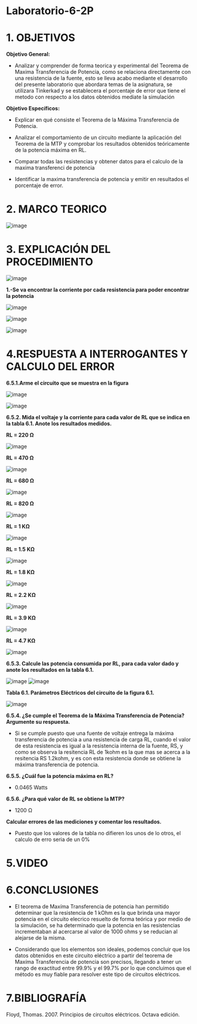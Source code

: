 # Laboratorio-6-2P

# 1. OBJETIVOS 

**Objetivo General:**

* Analizar y comprender de forma teorica y experimental del Teorema de Maxima Transferencia de Potencia, como se relaciona directamente con una resistencia de la fuente, esto se lleva acabo mediante el desarrollo del presente laboratorio que abordara temas de la asignatura, se utilizara Tinkerkad y se establecera el porcentaje de error que tiene el metodo con respecto a los datos obtenidos mediate la simulación

**Objetivo Específicos:**

* Explicar en qué consiste el Teorema de la Máxima Transferencia de Potencia.

* Analizar el comportamiento de un circuito mediante la aplicación del Teorema de la MTP y comprobar los resultados obtenidos teóricamente de la potencia máxima en RL.

* Comparar todas las resistencias y obtener datos para el calculo de la maxima transferenci de potencia

* Identificar la maxima transferencia de potencia y emitir en resultados el porcentaje de error.

# 2. MARCO TEORICO 

![image](https://user-images.githubusercontent.com/105617383/178372298-9facded0-6e6d-45ae-b6e6-35d2d56030ae.png)

# 3. EXPLICACIÓN DEL PROCEDIMIENTO 

![image](https://user-images.githubusercontent.com/105617383/178373164-28a88401-9106-4646-91a6-3398fb6c7aa1.png)

**1.-Se va encontrar la corriente por cada resistencia para poder encontrar la potencia**

![image](https://user-images.githubusercontent.com/105617383/178399053-1f47e183-caf0-4d9f-a4b7-30a9f343ced5.png)

![image](https://user-images.githubusercontent.com/105617383/178400325-347ff141-3014-4476-9d69-0c2a247ef4a3.png)

![image](https://user-images.githubusercontent.com/105617383/178401729-a3ac1dd6-41ae-4e90-a5e6-dd58295002cd.png)


# 4.RESPUESTA A INTERROGANTES Y CALCULO DEL ERROR

**6.5.1.Arme el circuito que se muestra en la figura** 

![image](https://user-images.githubusercontent.com/105617383/178373164-28a88401-9106-4646-91a6-3398fb6c7aa1.png)

![image](https://user-images.githubusercontent.com/105617383/178374572-99f1f463-2cc1-4cb3-b659-faac5f5354b1.png)

**6.5.2. Mida el voltaje y la corriente para cada valor de RL que se indica en la tabla 6.1. Anote los resultados medidos.**

**RL = 220 Ω**

![image](https://user-images.githubusercontent.com/105617383/178374852-e3970530-835a-4f5a-8450-79e849461e35.png)

**RL = 470 Ω**

![image](https://user-images.githubusercontent.com/105617383/178374946-21b0a176-24a0-485a-b8a3-d0adf57969b6.png)

**RL = 680 Ω**

![image](https://user-images.githubusercontent.com/105617383/178375243-920b38e1-3d47-48f0-935b-4962ef7effc1.png)

**RL = 820 Ω**

![image](https://user-images.githubusercontent.com/105617383/178375335-8d54be43-4019-49c6-b62d-ee4ec2ecd6af.png)

**RL = 1 KΩ**

![image](https://user-images.githubusercontent.com/105617383/178375496-9740a6d5-0232-452a-8314-e4ebd64d1d1c.png)

**RL = 1.5 KΩ**

![image](https://user-images.githubusercontent.com/105617383/178375538-3b90ad94-78db-4aeb-97a8-1107e587edc8.png)

**RL = 1.8 KΩ**

![image](https://user-images.githubusercontent.com/105617383/178375579-cc7efb6c-eb3a-4403-8a2a-aff359ded323.png)

**RL = 2.2 KΩ**

![image](https://user-images.githubusercontent.com/105617383/178375782-ff4190ff-ad16-4943-97ac-7b0abf082dd2.png)

**RL = 3.9 KΩ**

![image](https://user-images.githubusercontent.com/105617383/178375823-92823a6b-8007-48bc-acfb-082da145f3f6.png)

**RL = 4.7 KΩ**

![image](https://user-images.githubusercontent.com/105617383/178375859-ff995dc2-c6c1-4ec8-bad2-8b8dd0703476.png)

**6.5.3. Calcule las potencia consumida por RL, para cada valor dado y anote los resultados en la tabla 6.1.**

![image](https://user-images.githubusercontent.com/105617383/178403244-cc11fa74-0725-44dd-8a60-a05596296bee.png)
![image](https://user-images.githubusercontent.com/105617383/178403271-1dc06327-f69e-488a-a80a-bb34f074ee2f.png)

**Tabla 6.1. Parámetros Eléctricos del circuito de la figura 6.1.**

![image](https://user-images.githubusercontent.com/105617383/178403639-7a8ab3ee-a8f5-4175-96e8-b90d7f0bf551.png)

**6.5.4. ¿Se cumple el Teorema de la Máxima Transferencia de Potencia? Argumente su
respuesta.**

* Si se cumple puesto que una fuente de voltaje entrega la máxima transferencia de potencia a una resistencia de carga RL, cuando el valor de esta resistencia es igual a la resistencia interna de la fuente, RS, y como se observa la resitencia RL de 1kohm es la que mas se acerca a la resitencia RS 1.2kohm, y es con esta resistencia donde se obtiene la máxima transferencia de potencia.


**6.5.5. ¿Cuál fue la potencia máxima en RL?**

* 0.0465 Watts

**6.5.6. ¿Para qué valor de RL se obtiene la MTP?**

* 1200 Ω

**Calcular errores de las mediciones y comentar los resultados.**

* Puesto que los valores de la tabla no difieren los unos de lo otros, el calculo de erro seria de un 0%


# 5.VIDEO


# 6.CONCLUSIONES

* El teorema de Maxíma Transferencia de potencia han permitido determinar que la resistencia de 1 kOhm es la que brinda una mayor potencia en el circuito elecrico resuelto de forma teórica y por medio de la simulación, se ha determinado que la potencia en las resistencias incrementaban al acercarse al valor de 1000 ohms y se reducian al alejarse de la misma.

* Considerando que los elementos son ideales, podemos concluir que los datos obtenidos en este circuito eléctrico a partir del teorema de Maxíma Transferencia de potencia son precisos, llegando a tener un rango de exactitud entre 99.9% y el 99.7% por lo que concluimos que el método es muy fiable para resolver este tipo de circuitos eléctricos.
# 7.BIBLIOGRAFÍA

Floyd, Thomas. 2007. Principios de circuitos eléctricos. Octava edición.


